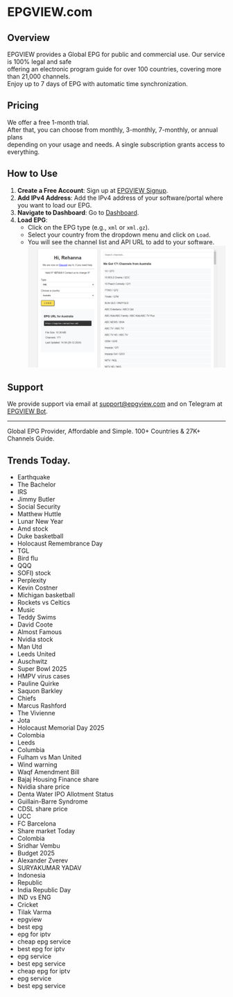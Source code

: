 # EPGVIEW.com



## Overview
EPGVIEW provides a Global EPG for public and commercial use. Our service is 100% legal and safe\
offering an electronic program guide for over 100 countries, covering more than 21,000 channels.\
Enjoy up to 7 days of EPG with automatic time synchronization.

## Pricing
We offer a free 1-month trial. \
After that, you can choose from monthly, 3-monthly, 7-monthly, or annual plans \
depending on your usage and needs. A single subscription grants access to everything.

## How to Use
1. **Create a Free Account**: Sign up at [EPGVIEW Signup](https://epgview.com/signup.php).
2. **Add IPv4 Address**: Add the IPv4 address of your software/portal where you want to load our EPG.
3. **Navigate to Dashboard**: Go to [Dashboard](https://epgview.com/dashboard.php).
4. **Load EPG**:
   - Click on the EPG type (e.g., `xml` or `xml.gz`).
   - Select your country from the dropdown menu and click on `Load`.
   - You will see the channel list and API URL to add to your software.
![EPGVIEW](img/dashboard.png)
## Support
We provide support via email at [support@epgview.com](mailto:support@epgview.com) and on Telegram at [EPGVIEW Bot](https://t.me/epgview_bot).

---

Global EPG Provider, Affordable and Simple. 100+ Countries & 27K+ Channels Guide.

## Trends Today.

- Earthquake
- The Bachelor
- IRS
- Jimmy Butler
- Social Security
- Matthew Huttle
- Lunar New Year
- Amd stock
- Duke basketball
- Holocaust Remembrance Day
- TGL
- Bird flu
- QQQ
- SOFI) stock
- Perplexity
- Kevin Costner
- Michigan basketball
- Rockets vs Celtics
- Music
- Teddy Swims
- David Coote
- Almost Famous
- Nvidia stock
- Man Utd
- Leeds United
- Auschwitz
- Super Bowl 2025
- HMPV virus cases
- Pauline Quirke
- Saquon Barkley
- Chiefs
- Marcus Rashford
- The Vivienne
- Jota
- Holocaust Memorial Day 2025
- Colombia
- Leeds
- Columbia
- Fulham vs Man United
- Wind warning
- Waqf Amendment Bill
- Bajaj Housing Finance share
- Nvidia share price
- Denta Water IPO Allotment Status
- Guillain-Barre Syndrome
- CDSL share price
- UCC
- FC Barcelona
- Share market Today
- Colombia
- Sridhar Vembu
- Budget 2025
- Alexander Zverev
- SURYAKUMAR YADAV
- Indonesia
- Republic
- India Republic Day
- IND vs ENG
- Cricket
- Tilak Varma
- epgview
- best epg
- epg for iptv
- cheap epg service
- best epg for iptv
- epg service
- best epg service
- cheap epg for iptv
- epg service
- best epg service
